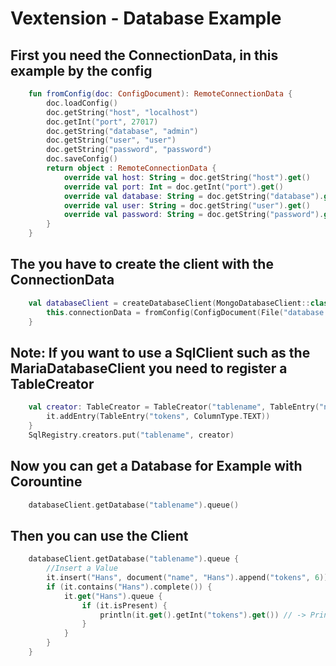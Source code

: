 # Vextension - Database Example

##  First you need the ConnectionData, in this example by the config 

````kotlin
    fun fromConfig(doc: ConfigDocument): RemoteConnectionData {
        doc.loadConfig()
        doc.getString("host", "localhost")
        doc.getInt("port", 27017)
        doc.getString("database", "admin")
        doc.getString("user", "user")
        doc.getString("password", "password")
        doc.saveConfig()
        return object : RemoteConnectionData {
            override val host: String = doc.getString("host").get()
            override val port: Int = doc.getInt("port").get()
            override val database: String = doc.getString("database").get()
            override val user: String = doc.getString("user").get()
            override val password: String = doc.getString("password").get()
        }
    }
````

## The you have to create the client with the ConnectionData 

````kotlin
    val databaseClient = createDatabaseClient(MongoDatabaseClient::class.java) {
        this.connectionData = fromConfig(ConfigDocument(File("database.json")))
    }
````

## Note: If you want to use a SqlClient such as the MariaDatabaseClient you need to register a TableCreator

```kotlin
    val creator: TableCreator = TableCreator("tablename", TableEntry("name", ColumnType.VARCHAR, length = 40)).let { 
        it.addEntry(TableEntry("tokens", ColumnType.TEXT))
    }
    SqlRegistry.creators.put("tablename", creator)
```

## Now you can get a Database for Example with Corountine
```kotlin
    databaseClient.getDatabase("tablename").queue()
```

## Then you can use the Client
```kotlin
    databaseClient.getDatabase("tablename").queue { 
        //Insert a Value
        it.insert("Hans", document("name", "Hans").append("tokens", 6)).complete()
        if (it.contains("Hans").complete()) {
            it.get("Hans").queue { 
                if (it.isPresent) {
                    println(it.get().getInt("tokens").get()) // -> Prints 6
                }
            }
        }
    }
 ```
